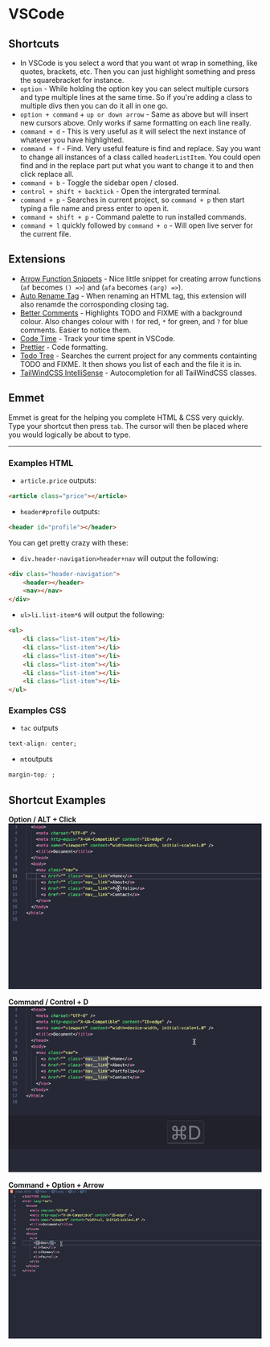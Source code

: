 # VSCode

## Shortcuts

- In VSCode is you select a word that you want ot wrap in something, like quotes, brackets, etc. Then you can just highlight something and press the squarebracket for instance.
- `option` - While holding the option key you can select multiple cursors and type multiple lines at the same time. So if you're adding a class to multiple divs then you can do it all in one go.
- `option + command` + `up or down arrow` - Same as above but will insert new cursors above. Only works if same formatting on each line really.
- `command + d` - This is very useful as it will select the next instance of whatever you have highlighted.
- `command + f` - Find. Very useful feature is find and replace. Say you want to change all instances of a class called `headerListItem`. You could open find and in the replace part put what you want to change it to and then click replace all.
- `command + b` - Toggle the sidebar open / closed.
- `control + shift + backtick` - Open the intergrated terminal.
- `command + p` - Searches in current project, so `command + p` then start typing a file name and press enter to open it.
- `command + shift + p` - Command palette to run installed commands.
- `command + l` quickly followed by `command + o` - Will open live server for the current file.

## Extensions

- [Arrow Function Snippets](https://marketplace.visualstudio.com/items?itemName=deinsoftware.arrow-function-snippets&ssr=false#overview) - Nice little snippet for creating arrow functions (`af` becomes `() =>`) and (`afa` becomes `(arg) =>`).
- [Auto Rename Tag](https://marketplace.visualstudio.com/items?itemName=formulahendry.auto-rename-tag&ssr=false#overview) - When renaming an HTML tag, this extension will also renamde the corrosponding closing tag.
- [Better Comments](https://github.com/aaron-bond/better-comments.git) - Highlights TODO and FIXME with a background colour. Also changes colour with `!` for red, `*` for green, and `?` for blue comments. Easier to notice them.
- [Code Time](https://marketplace.visualstudio.com/items?itemName=softwaredotcom.swdc-vscode&ssr=false#overview) - Track your time spent in VSCode.
- [Prettier](https://marketplace.visualstudio.com/items?itemName=esbenp.prettier-vscode&ssr=false#overview) - Code formatting.
- [Todo Tree](https://github.com/Gruntfuggly/todo-tree.git) - Searches the current project for any comments containting TODO and FIXME. It then shows you list of each and the file it is in.
- [TailWindCSS IntelliSense](https://github.com/tailwindlabs/tailwindcss-intellisense) - Autocompletion for all TailWindCSS classes.

## Emmet

Emmet is great for the helping you complete HTML & CSS very quickly. Type your shortcut then press `tab`. The cursor will then be placed where you would logically be about to type.

---

### Examples HTML

- `article.price` outputs:

```html
<article class="price"></article>
```

- `header#profile` outputs:

```html
<header id="profile"></header>
```

You can get pretty crazy with these:

- `div.header-navigation>header+nav` will output the following:

```html
<div class="header-navigation">
	<header></header>
	<nav></nav>
</div>
```

- `ul>li.list-item*6` will output the following:

```html
<ul>
	<li class="list-item"></li>
	<li class="list-item"></li>
	<li class="list-item"></li>
	<li class="list-item"></li>
	<li class="list-item"></li>
	<li class="list-item"></li>
</ul>
```

### Examples CSS

- `tac` outputs

```css
text-align: center;
```

- `mt`outputs

```css
margin-top: ;
```

## Shortcut Examples

**Option / ALT + Click**
![GIF showing command](https://github.com/adampaulsackfield/resources-list/blob/main/images/optionclick.gif)

**Command / Control + D**
![GIF showing command](https://github.com/adampaulsackfield/resources-list/blob/main/images//commandd.gif)

**Command + Option + Arrow**
![GIF showing command](https://github.com/adampaulsackfield/resources-list/blob/main/images//optioncommandarrow.gif)
